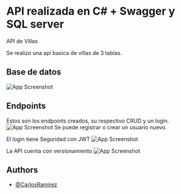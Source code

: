 
# API realizada en C# + Swagger y SQL server


API de Villas

Se realizo una api basica de villas de 3 tablas.

## Base de datos

![App Screenshot](https://i.postimg.cc/br4M3wMX/1.png)


## Endpoints
Estos son los endpoints creados, su respectivo CRUD y un login.
![App Screenshot](https://i.postimg.cc/RhxpHDn9/2.png)
Se puede registrar o crear un usuario nuevo.

El login tiene Seguridad con JWT
![App Screenshot](https://i.postimg.cc/zB7HCLyB/3.png)

La API cuenta con versionamiento 
![App Screenshot](https://i.postimg.cc/YqHqr20D/4.png)


## Authors

- [@CarlosRamirez](https://github.com/sacrabma92)
